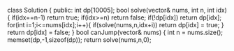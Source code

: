 class Solution {
public:
int dp[10005];
bool solve(vector<int>& nums, int n, int idx){
if(idx==n-1) return true;
if(idx>=n) return false;
if(!dp[idx]) return dp[idx];
for(int i=1;i<=nums[idx];i++){
if(solve(nums,n,idx+i)) return dp[idx] = true;
}
return dp[idx] = false;
}
bool canJump(vector<int>& nums) {
int n = nums.size();
memset(dp,-1,sizeof(dp));
return solve(nums,n,0);